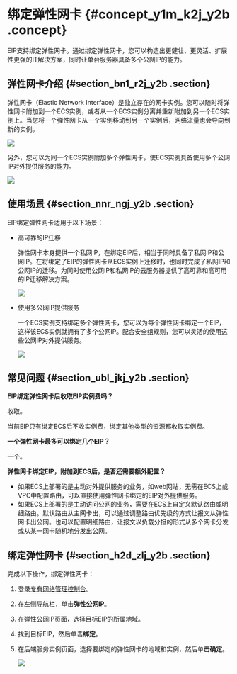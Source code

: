 # 绑定弹性网卡 {#concept_y1m_k2j_y2b .concept}

EIP支持绑定弹性网卡。通过绑定弹性网卡，您可以构造出更健壮、更灵活、扩展性更强的IT解决方案，同时让单台服务器具备多个公网IP的能力。

## 弹性网卡介绍 {#section_bn1_r2j_y2b .section}

弹性网卡（Elastic Network Interface）是独立存在的网卡实例。您可以随时将弹性网卡附加到一个ECS实例，或者从一个ECS实例分离并重新附加到另一个ECS实例上。当您将一个弹性网卡从一个实例移动到另一个实例后，网络流量也会导向到新的实例。

![](http://static-aliyun-doc.oss-cn-hangzhou.aliyuncs.com/assets/img/18789/153537362610404_zh-CN.png)

另外，您可以为同一个ECS实例附加多个弹性网卡，使ECS实例具备使用多个公网IP对外提供服务的能力。

![](http://static-aliyun-doc.oss-cn-hangzhou.aliyuncs.com/assets/img/18789/153537362610407_zh-CN.png)

## 使用场景 {#section_nnr_ngj_y2b .section}

EIP绑定弹性网卡适用于以下场景：

-   高可靠的IP迁移

    弹性网卡本身提供一个私网IP，在绑定EIP后，相当于同时具备了私网IP和公网IP。在将绑定了EIP的弹性网卡从ECS实例上迁移时，也同时完成了私网IP和公网IP的迁移。为同时使用公网IP和私网IP的云服务器提供了高可靠和高可用的IP迁移解决方案。

    ![](http://static-aliyun-doc.oss-cn-hangzhou.aliyuncs.com/assets/img/18789/153537362610409_zh-CN.png)

-   使用多公网IP提供服务

    一个ECS实例支持绑定多个弹性网卡，您可以为每个弹性网卡绑定一个EIP，这样该ECS实例就拥有了多个公网IP。配合安全组规则，您可以灵活的使用这些公网IP对外提供服务。

    ![](http://static-aliyun-doc.oss-cn-hangzhou.aliyuncs.com/assets/img/18789/153537362610410_zh-CN.png)


## 常见问题 {#section_ubl_jkj_y2b .section}

**EIP绑定弹性网卡后收取EIP实例费吗？**

收取。

当前EIP只有绑定ECS后不收实例费，绑定其他类型的资源都收取实例费。

**一个弹性网卡最多可以绑定几个EIP？**

一个。

**弹性网卡绑定EIP，附加到ECS后，是否还需要额外配置？**

-   如果ECS上部署的是主动对外提供服务的业务，如web网站，无需在ECS上或VPC中配置路由，可以直接使用弹性网卡绑定的EIP对外提供服务。
-   如果ECS上部署的是主动访问公网的业务，需要在ECS上自定义默认路由或明细路由。默认路由从主网卡出，可以通过调整路由优先级的方式让报文从弹性网卡出公网。也可以配置明细路由，让报文以负载分担的形式从多个网卡分发或从某一网卡随机地分发出公网。

## 绑定弹性网卡 {#section_h2d_zlj_y2b .section}

完成以下操作，绑定弹性网卡：

1.  登录[专有网络管理控制台](https://vpcnext.console.aliyun.com)。
2.  在左侧导航栏，单击**弹性公网IP**。
3.  在弹性公网IP页面，选择目标EIP的所属地域。
4.  找到目标EIP，然后单击**绑定**。
5.  在后端服务实例页面，选择要绑定的弹性网卡的地域和实例，然后单**击确定**。

    ![](http://static-aliyun-doc.oss-cn-hangzhou.aliyuncs.com/assets/img/18789/153537362610411_zh-CN.png)


